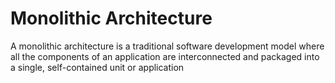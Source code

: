 
# Monolithic Architecture

A monolithic architecture is a traditional software development model where all the components of an application are interconnected and packaged into a single, self-contained unit or application

